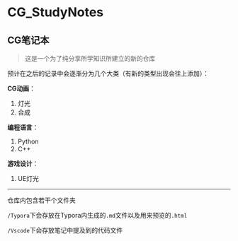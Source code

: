 # CG_StudyNotes
## CG笔记本

> 这是一个为了纯分享所学知识所建立的新的仓库

预计在之后的记录中会逐渐分为几个大类（有新的类型出现会往上添加）：

**CG动画**：
1. 灯光
2. 合成

**编程语言**：
1. Python
2. C++

**游戏设计**：
1. UE灯光

---

仓库内包含若干个文件夹

`/Typora`下会存放在Typora内生成的`.md`文件以及用来预览的`.html`

`/Vscode`下会存放笔记中提及到的代码文件